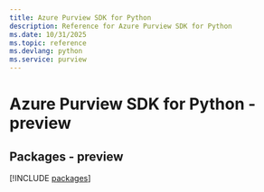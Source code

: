 ```yaml
---
title: Azure Purview SDK for Python
description: Reference for Azure Purview SDK for Python
ms.date: 10/31/2025
ms.topic: reference
ms.devlang: python
ms.service: purview
---
```

# Azure Purview SDK for Python - preview
## Packages - preview
[!INCLUDE [packages](purview-index.md)]